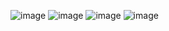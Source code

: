 ![image](https://github.com/user-attachments/assets/bc762ae1-983a-4f4a-b812-4371c5991c1a)
![image](https://github.com/user-attachments/assets/af40d2fc-f39c-4c7a-a31a-defc274838f9)
![image](https://github.com/user-attachments/assets/74461857-b007-43df-a886-395859f3e1f7)
![image](https://github.com/user-attachments/assets/960e86b8-a6c9-49d6-b08b-c30731f5db0d)
